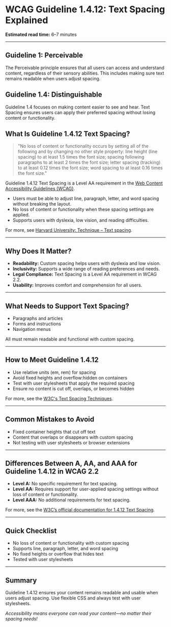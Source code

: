 <!--
title: 1.4.12 - Text Spacing
series: Making the Web Accessible for All
description: A practical guide to WCAG Guideline 1.4.12 (Text Spacing)—what it means, why it matters, and how to ensure your content is readable with custom spacing.
keywords: wcag 1.4.12, text spacing, accessibility, web standards, readability, user styles
image: WCAG-Series-1.4.12.png
imageAlt: Blue text on yellow background saying, "Web Content Accessibiilty Guiedlines (WCAG) 1.4.12, Text Spacing"
status: published
date: 2025-07-01
excerpt: This guideline ensures content remains readable when users adjust text spacing for better readability.
next: /wcag/WCAG-Guideline-1-4-13-Content-on-Hover-or-Focus-Explained, Guideline 1.4.13 - Content on Hover or Focus
previous: /wcag/WCAG-Guideline-1-4-11-Non-text-Contrast-Explained, Guideline 1.4.11 - Non-text Contrast
-->

# **WCAG Guideline 1.4.12: Text Spacing Explained**

**Estimated read time:** 6–7 minutes

---

## **Guideline 1: Perceivable**

The Perceivable principle ensures that all users can access and understand content, regardless of their sensory abilities. This includes making sure text remains readable when users adjust spacing.

## **Guideline 1.4: Distinguishable**

Guideline 1.4 focuses on making content easier to see and hear. Text Spacing ensures users can apply their preferred spacing without losing content or functionality.

## **What Is Guideline 1.4.12 Text Spacing?**

> "No loss of content or functionality occurs by setting all of the following and by changing no other style property: line height (line spacing) to at least 1.5 times the font size; spacing following paragraphs to at least 2 times the font size; letter spacing (tracking) to at least 0.12 times the font size; word spacing to at least 0.16 times the font size."

Guideline 1.4.12 Text Spacing is a Level AA requirement in the [Web Content Accessibility Guidelines (WCAG)](https://www.w3.org/WAI/WCAG22/quickref/#text-spacing).

- Users must be able to adjust line, paragraph, letter, and word spacing without breaking the layout.
- No loss of content or functionality when these spacing settings are applied.
- Supports users with dyslexia, low vision, and reading difficulties.

For more, see [Harvard University: Technique – Text spacing](https://accessibility.huit.harvard.edu/technique-text-spacing).

---

## **Why Does It Matter?**

- **Readability:** Custom spacing helps users with dyslexia and low vision.
- **Inclusivity:** Supports a wide range of reading preferences and needs.
- **Legal Compliance:** Text Spacing is a Level AA requirement in WCAG 2.2.
- **Usability:** Improves comfort and comprehension for all users.

---

## **What Needs to Support Text Spacing?**

- Paragraphs and articles
- Forms and instructions
- Navigation menus

All must remain readable and functional with custom spacing.

---

## **How to Meet Guideline 1.4.12**

- Use relative units (em, rem) for spacing
- Avoid fixed heights and overflow:hidden on containers
- Test with user stylesheets that apply the required spacing
- Ensure no content is cut off, overlaps, or becomes hidden

For more, see the [W3C's Text Spacing Techniques](https://www.w3.org/WAI/WCAG22/Techniques/css/C21).

---

## **Common Mistakes to Avoid**

- Fixed container heights that cut off text
- Content that overlaps or disappears with custom spacing
- Not testing with user stylesheets or browser extensions

---

## **Differences Between A, AA, and AAA for Guideline 1.4.12 in WCAG 2.2**

- **Level A:** No specific requirement for text spacing.
- **Level AA:** Requires support for user-applied spacing settings without loss of content or functionality.
- **Level AAA:** No additional requirements for text spacing.

For more, see the [W3C’s official documentation for 1.4.12 Text Spacing](https://www.w3.org/WAI/WCAG22/Understanding/text-spacing.html).

---

## **Quick Checklist**

- No loss of content or functionality with custom spacing
- Supports line, paragraph, letter, and word spacing
- No fixed heights or overflow that hides text
- Tested with user stylesheets

---

## **Summary**

Guideline 1.4.12 ensures your content remains readable and usable when users adjust spacing. Use flexible CSS and always test with user stylesheets.

_Accessibility means everyone can read your content—no matter their spacing needs!_
